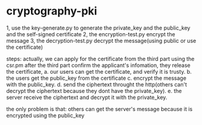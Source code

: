 # cryptography-pki

1, use the key-generate.py to generate the private_key and the public_key and the self-signed certificate
2, the encryption-test.py encrypt the message
3, the decryption-test.py decrypt the message(using public or use the certificate)

steps:
actually, we can apply for the certificate from the third part using the csr.pm 
after the third part confirm the applicant's infomation, they release the certificate,
a. our users can get the certificate, and verify it is trusty.
b. the users get the public_key from the certificate 
c. encrypt the message with the public_key.
d. send the ciphertext throught the http(others can't decrypt the ciphertext because they dont have the private_key).
e. the server receive the ciphertext and decrypt it with the private_key.

the only problem is that: others can get the server's message because it is encrypted using the public_key
